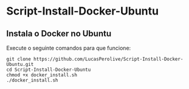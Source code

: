 # Script-Install-Docker-Ubuntu
## Instala o Docker no Ubuntu
Execute o seguinte comandos para que funcione:
```
git clone https://github.com/LucasPerolive/Script-Install-Docker-Ubuntu.git
cd Script-Install-Docker-Ubuntu
chmod +x docker_install.sh
./docker_install.sh
```
